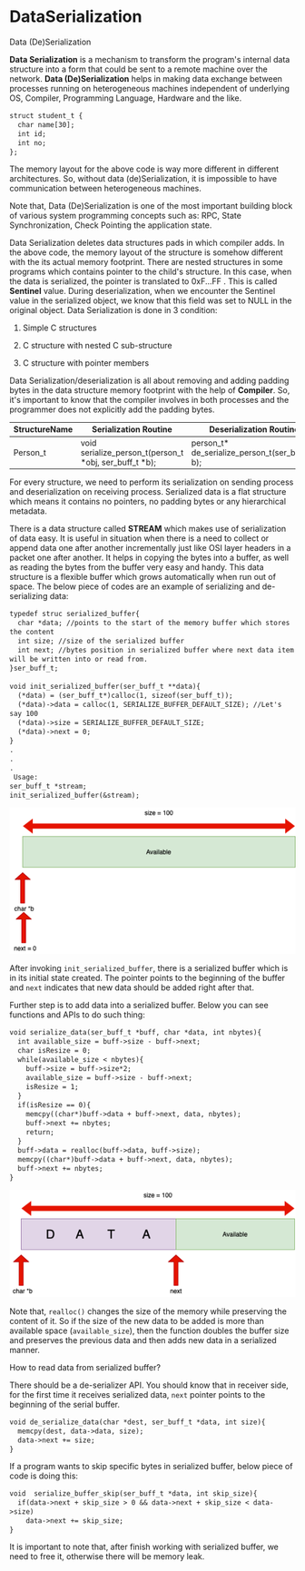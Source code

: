 # DataSerialization
Data (De)Serialization

**Data Serialization** is a mechanism to transform the program's internal data structure into a form that could be sent to a remote machine over the network.
**Data (De)Serialization** helps in making data exchange between processes running on heterogeneous machines independent of underlying OS, Compiler, Programming Language, Hardware and the like.

```
struct student_t {
  char name[30];
  int id;
  int no;
};
```

The memory layout for the above code is way more different in different architectures. So, without data (de)Serialization, it is impossible to have communication between heterogeneous machines.

Note that, Data (De)Serialization is one of the most important building block of various system programming concepts such as: RPC, State Synchronization, Check Pointing the application state.

Data Serialization deletes data structures pads in which compiler adds. In the above code, the memory layout of the structure is somehow different with the its actual memory footprint. There are nested structures in some programs which contains pointer to the child's structure. In this case, when the data is serialized, the pointer is translated to 0xF...FF . This is called **Sentinel** value. During deserialization, when we encounter the Sentinel value in the serialized object, we know that this field was set to NULL in the original object.
Data Serialization is done in 3 condition:

1) Simple C structures

2) C structure with nested C sub-structure

3) C structure with pointer members

Data Serialization/deserialization is all about removing and adding padding bytes in the data structure memory footprint with the help of **Compiler**. So, it's important to know that the compiler involves in both processes and the programmer does not explicitly add the padding bytes.



| StructureName  |     Serialization Routine     |   Deserialization Routine   |
|----------------|-------------------------------|-----------------------------|
|  Person_t      |void serialize_person_t(person_t \*obj, ser_buff_t \*b);|person_t* de_serialize_person_t(ser_buff_t* b);|          |  Company_t     |void serialize_company_t(company_t \*obj, ser_buff_t \*b);|company_t* de_serialize_company_t(ser_buff_t* b);|

For every structure, we need to perform its serialization on sending process and deserialization on receiving process. Serialized data is a flat structure which means it contains no pointers, no padding bytes or any hierarchical metadata.

There is a data structure called **STREAM** which makes use of serialization of data easy. It is useful in situation when there is a need to collect or append data one after another incrementally just like OSI layer headers in a packet one after another. It helps in copying the bytes into a buffer, as well as reading the bytes from the buffer very easy and handy. This data structure is a flexible buffer which grows automatically when run out of space. The below piece of codes are an example of serializing and de-serializing data:
```
typedef struc serialized_buffer{
  char *data; //points to the start of the memory buffer which stores the content
  int size; //size of the serialized buffer
  int next; //bytes position in serialized buffer where next data item will be written into or read from.
}ser_buff_t;

void init_serialized_buffer(ser_buff_t **data){
  (*data) = (ser_buff_t*)calloc(1, sizeof(ser_buff_t));
  (*data)->data = calloc(1, SERIALIZE_BUFFER_DEFAULT_SIZE); //Let's say 100
  (*data)->size = SERIALIZE_BUFFER_DEFAULT_SIZE;
  (*data)->next = 0;
}
.
.
.
 Usage:
ser_buff_t *stream;
init_serialized_buffer(&stream);
```
![picture](data/serialized.png)

After invoking ```init_serialized_buffer```, there is a serialized buffer which is in its initial state created. The pointer points to the beginning of the buffer and ```next``` indicates that new data should be added right after that.

Further step is to add data into a serialized buffer. Below you can see functions and APIs to do such thing:
```
void serialize_data(ser_buff_t *buff, char *data, int nbytes){
  int available_size = buff->size - buff->next;
  char isResize = 0;
  while(available_size < nbytes){
    buff->size = buff->size*2;
    available_size = buff->size - buff->next;
    isResize = 1;
  }
  if(isResize == 0){
    memcpy((char*)buff->data + buff->next, data, nbytes);
    buff->next += nbytes;
    return;
  }
  buff->data = realloc(buff->data, buff->size);
  memcpy((char*)buff->data + buff->next, data, nbytes);
  buff->next += nbytes;
}
```
![picture](data/serialized2.png)

Note that, ```realloc()``` changes the size of the memory while preserving the content of it. So if the size of the new data to be added is more than available space (```available_size```), then the function doubles the buffer size and preserves the previous data and then adds new data in a serialized manner.

How to read data from serialized buffer?

There should be a de-serializer API. You should know that in receiver side, for the first time it receives serialized data, ```next``` pointer points to the beginning of the serial buffer.  
```
void de_serialize_data(char *dest, ser_buff_t *data, int size){
  memcpy(dest, data->data, size);
  data->next += size;
}
```
If a program wants to skip specific bytes in serialized buffer, below piece of code is doing this:
```
void  serialize_buffer_skip(ser_buff_t *data, int skip_size){
  if(data->next + skip_size > 0 && data->next + skip_size < data->size)
    data->next += skip_size;
}
```
It is important to note that, after finish working with serialized buffer, we need to free it, otherwise there will be memory leak.
